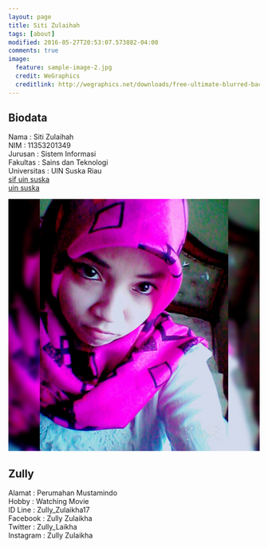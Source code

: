```yaml
---
layout: page
title: Siti Zulaihah
tags: [about]
modified: 2016-05-27T20:53:07.573882-04:00
comments: true
image:
  feature: sample-image-2.jpg
  credit: WeGraphics
  creditlink: http://wegraphics.net/downloads/free-ultimate-blurred-background-pack/
---
```

## Biodata
Nama : Siti Zulaihah<br>
NIM : 11353201349<br>
Jurusan : Sistem Informasi<br>
Fakultas : Sains dan Teknologi<br>
Universitas : UIN Suska Riau<br>
[sif uin suska](http://sif.uin-suska.ac.id/)<br>
[uin suska](http://uin-suska.ac.id/)<br>

<img src="/assets/InstaShot_20150820_215224.jpg">

## Zully
Alamat : Perumahan Mustamindo<br>
Hobby : Watching Movie<br>
ID Line : Zully_Zulaikha17<br>
Facebook : Zully Zulaikha<br>
Twitter : Zully_Laikha<br>
Instagram : Zully Zulaikha<br>
